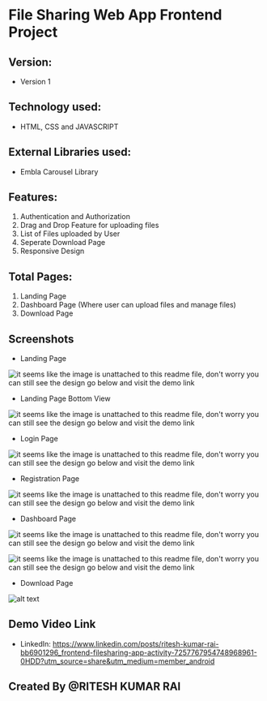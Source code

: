 # File Sharing Web App Frontend Project

## Version:
 - Version 1

## Technology used:
 - HTML, CSS and JAVASCRIPT

## External Libraries used:
 -  Embla Carousel Library

## Features:
 1. Authentication and Authorization
 2. Drag and Drop Feature for uploading files
 3. List of Files uploaded by User
 4. Seperate Download Page 
 5. Responsive Design

## Total Pages:
 1. Landing Page
 2. Dashboard Page (Where user can upload files and manage files)
 3. Download Page

## Screenshots

 - Landing Page

 ![it seems like the image is unattached to this readme file, don't worry you can still see the design go below and visit the demo link](<Screenshot 2024-10-31 202639.png>)

 - Landing Page Bottom View

 ![it seems like the image is unattached to this readme file, don't worry you can still see the design go below and visit the demo link](<Screenshot 2024-10-31 202706.png>)

 - Login Page

 ![it seems like the image is unattached to this readme file, don't worry you can still see the design go below and visit the demo link](<Screenshot 2024-10-31 202721.png>)

 - Registration Page

 ![it seems like the image is unattached to this readme file, don't worry you can still see the design go below and visit the demo link](<Screenshot 2024-10-31 202739.png>)

 - Dashboard Page

 ![it seems like the image is unattached to this readme file, don't worry you can still see the design go below and visit the demo link](<Screenshot 2024-10-31 202758.png>) 

 ![it seems like the image is unattached to this readme file, don't worry you can still see the design go below and visit the demo link](<Screenshot 2024-10-31 202814.png>) 

 - Download Page

 ![alt text](<Screenshot 2024-10-31 202832.png>) 

## Demo Video Link 
 - LinkedIn: https://www.linkedin.com/posts/ritesh-kumar-rai-bb6901296_frontend-filesharing-app-activity-7257767954748968961-0HDD?utm_source=share&utm_medium=member_android 

 ## Created By @RITESH KUMAR RAI